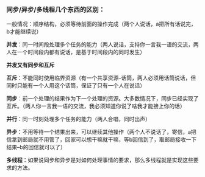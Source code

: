 ### 同步/异步/多线程几个东西的区别：

一般情况：顺序结构，必须等待前面的操作完成（两个人说话，a把所有话说完，b才能继续说）
<!-- more -->
**并发**：同一时间段处理多个任务的能力（两人说话，支持你一言我一语的交流，两人在一个时间段内都有说话，是基于时间段内的同时发生）

**并发又有同步和互斥**

**互斥**：不能同时使用临界资源（有一个共享资源–话筒，两人必须用话筒说话，但同时只能有一个人用这个话筒，保证了只有一个人在说话）

**同步**：前一个处理的结果作为下一个处理的资源。大多数情况下，同步已经实现了互斥。（两人你一言我一语的交流，我必须知道你说了啥我才能接上你的话）

**并行**：同一时刻处理多个任务的能力（两人合唱，同时出声）

**异步**：不用等待一个结果出来，可以继续其他操作（两个人不说话了，寄信，a把信拿到邮局就不用管了，回家可以想干嘛就干嘛，等b回信到了，取邮局接收一下结果–b的回信就可以了）

**多线程**：如果说同步和异步是对如何处理事情的要求，那么多线程就是实现这些要求的方法。